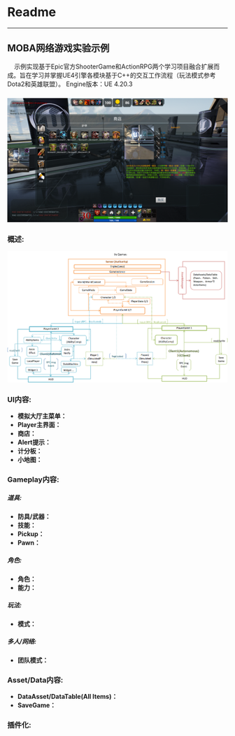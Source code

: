 # Readme 
---
    
## MOBA网络游戏实验示例

&nbsp;&nbsp;&nbsp;&nbsp;示例实现基于Epic官方ShooterGame和ActionRPG两个学习项目融合扩展而成。旨在学习并掌握UE4引擎各模块基于C++的交互工作流程（玩法模式参考Dota2和英雄联盟）。
Engine版本：UE 4.20.3

#####  
![Shotcut](/Doc/Shotcut.png)

###  概述:
![In Game](/Doc/InGame.png)

###  UI内容:
- **模拟大厅主菜单：** 
- **Player主界面：** 
- **商店：** 
- **Alert提示：** 
- **计分板：** 
- **小地图：** 

###  Gameplay内容:
#####  道具:
- **防具/武器：** 
- **技能：** 
- **Pickup：** 
- **Pawn：** 

#####  角色:
- **角色：** 
- **能力：** 

#####  玩法:
- **模式：** 

#####  多人/网络:
- **团队模式：** 

###  Asset/Data内容:
- **DataAsset/DataTable(All Items)：** 
- **SaveGame：** 

###  插件化:




